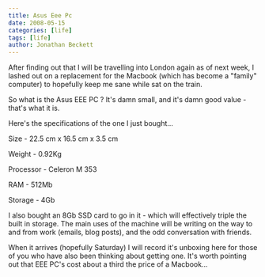 ```yaml
---
title: Asus Eee Pc
date: 2008-05-15
categories: [life]
tags: [life]
author: Jonathan Beckett
---
```


After finding out that I will be travelling into London again as of next week, I lashed out on a replacement for the Macbook (which has become a "family" computer) to hopefully keep me sane while sat on the train.

So what is the Asus EEE PC ? It's damn small, and it's damn good value - that's what it is.

Here's the specifications of the one I just bought...

Size - 22.5 cm x 16.5 cm x 3.5 cm

Weight - 0.92Kg

Processor - Celeron M 353

RAM - 512Mb

Storage - 4Gb

I also bought an 8Gb SSD card to go in it - which will effectively triple the built in storage. The main uses of the machine will be writing on the way to and from work (emails, blog posts), and the odd conversation with friends.

When it arrives (hopefully Saturday) I will record it's unboxing here for those of you who have also been thinking about getting one. It's worth pointing out that EEE PC's cost about a third the price of a Macbook...